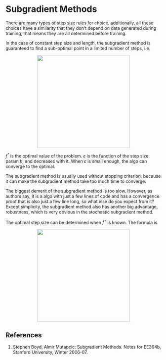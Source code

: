 # Subgradient Methods

There are many types of step size rules for choice, additionally, all these choices have a similarity that they don't depend on data generated during training, that means they are all determined before training.


In the case of constant step size and length, the subgradient method is guaranteed to find a sub-optimal point in a limited number of steps, i.e.

<img style="display:block; margin-left:auto; margin-right:auto; width:300px;" src="https://cdn.safeandsound.cn/ML_Study_Notes/image/20190318111415.png?imageslim"/>

*f<sup>\*</sup>* is the optimal value of the problem. *ε* is the function of the step size param *h*, and decreases with it. When *ε* is small enough, the algo can converge to the optimal.

The subgradient method is usually used without stopping criterion, because it can make the subgradient method take too much time to converge.

The biggest demerit of the subgradient method is too slow. However, as authors say, it is a algo with just a few lines of code and has a convergence proof that is also just a few line long, so what else do you expect from it? Except simplicity, the subgradient method also has another big advantage, robustness, which is very obvious in the stochastic subgradient method.


The optimal step size can be determined when *f<sup>⋆</sup>* is known. The formula is 

<img style="display:block; margin-left:auto; margin-right:auto; width:300px;" src="https://cdn.safeandsound.cn/ML_Study_Notes/image/20190321212400.png?imageslim"/>


## References
1. Stephen Boyd, Almir Mutapcic: Subgradient Methods. Notes for EE364b, Stanford University, Winter 2006-07.